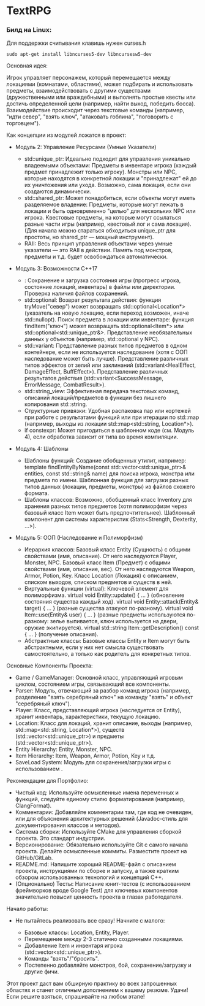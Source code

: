 # TextRPG
 

### Билд на Linux:

Для поддержки считывания клавишь нужен сurses.h
```
sudo apt-get install libncurses5-dev libncursesw5-dev
```
 Основная идея:

Игрок управляет персонажем, который перемещается между локациями (комнатами, областями), может подбирать и использовать предметы, взаимодействовать с другими существами (дружественными или враждебными) и выполнять простые квесты или достичь определенной цели (например, найти выход, победить босса). Взаимодействие происходит через текстовые команды (например, "идти север", "взять ключ", "атаковать гоблина", "поговорить с торговцем").

Как концепции из модулей ложатся в проект:
* Модуль 2: Управление Ресурсами (Умные Указатели)

    * std::unique_ptr: Идеально подходит для управления уникально владеемыми объектами:
        Предметы в инвентаре игрока (каждый предмет принадлежит только игроку).
        Монстры или NPC, которые находятся в конкретной локации и "принадлежат" ей до их уничтожения или ухода.
        Возможно, сама локация, если они создаются динамически.
    * std::shared_ptr: Может понадобиться, если объекты могут иметь разделяемое владение:
        Предметы, которые могут лежать в локации и быть одновременно "целью" для нескольких NPC или игрока.
        Квестовые предметы, на которые могут ссылаться разные части игры (например, квестовый лог и сама локация).
        (Для начала можно стараться обходиться unique_ptr для простоты, но shared_ptr — мощный инструмент).
    * RAII: Весь принцип управления объектами через умные указатели — это RAII в действии. Память под монстров, предметы и т.д. будет освобождаться автоматически.

* Модуль 3: Возможности C++17

    * <filesystem>: Сохранение и загрузка состояния игры (прогресс игрока, состояние локаций, инвентарь) в файлы или директории. Проверка наличия файлов сохранений.
    * std::optional:
        Возврат результата действия: функция tryMove("север") может возвращать std::optional<Location*> (указатель на новую локацию, если переход возможен, иначе std::nullopt).
        Поиск предмета в локации или инвентаре: функция findItem("ключ") может возвращать std::optional<Item*> или std::optional<std::unique_ptr<Item>&>.
        Представление необязательных данных у объектов (например, std::optional<Quest> у NPC).
    * std::variant:
        Представление разных типов предметов в одном контейнере, если не используется наследование (хотя с ООП наследование может быть лучше).
        Представление различных типов эффектов от зелий или заклинаний (std::variant<HealEffect, DamageEffect, BuffEffect>).
        Представление различных результатов действия (std::variant<SuccessMessage, ErrorMessage, CombatResult>).
    * std::string_view: Эффективная передача текстовых команд, описаний локаций/предметов в функции без лишнего копирования std::string.
    * Структурные привязки: Удобная распаковка пар или кортежей при работе с результатами функций или при итерации по std::map (например, выходы из локации std::map<std::string, Location*>).
    * if constexpr: Может пригодиться в шаблонном коде (см. Модуль 4), если обработка зависит от типа во время компиляции.

* Модуль 4: Шаблоны

    * Шаблоны функций: Создание обобщенных утилит, например:
        template<typename T> findEntityByName(const std::vector<std::unique_ptr<T>>& entities, const std::string& name) для поиска игрока, монстра или предмета по имени.
        Шаблонная функция для загрузки разных типов данных (локации, предметы, монстры) из файлов схожего формата.
    * Шаблоны классов:
        Возможно, обобщенный класс Inventory<T> для хранения разных типов предметов (хотя полиморфизм через базовый класс Item может быть предпочтительнее).
        Шаблонный компонент для системы характеристик (Stats<Strength, Dexterity, ...>).

* Модуль 5: ООП (Наследование и Полиморфизм)

    * Иерархия классов:
        Базовый класс Entity (Сущность) с общими свойствами (имя, описание). От него наследуются Player, Monster, NPC.
        Базовый класс Item (Предмет) с общими свойствами (имя, описание, вес). От него наследуются Weapon, Armor, Potion, Key.
        Класс Location (Локация) с описанием, списком выходов, списком предметов и существ в ней.
    * Виртуальные функции (virtual): Ключевой элемент для полиморфизма.
        virtual void Entity::update() { ... } (обновление состояния существа каждый ход).
        virtual void Entity::attack(Entity& target) { ... } (разные существа атакуют по-разному).
        virtual void Item::use(Entity& user) { ... } (разные предметы используются по-разному: зелье выпивается, ключ используется на двери, оружие экипируется).
        virtual std::string Item::getDescription() const { ... } (получение описания).
    * Абстрактные классы: Базовые классы Entity и Item могут быть абстрактными, если у них нет смысла существовать самостоятельно, а только как родитель для конкретных типов.

Основные Компоненты Проекта:

* Game / GameManager: Основной класс, управляющий игровым циклом, состоянием игры, связывающий все компоненты.
* Parser: Модуль, отвечающий за разбор команд игрока (например, разделение "взять серебряный ключ" на команду "взять" и объект "серебряный ключ").
* Player: Класс, представляющий игрока (наследуется от Entity), хранит инвентарь, характеристики, текущую локацию.
* Location: Класс для локаций, хранит описание, выходы (например, std::map<std::string, Location*>), существ (std::vector<std::unique_ptr<Entity>>) и предметы (std::vector<std::unique_ptr<Item>>).
* Entity Hierarchy: Entity, Monster, NPC.
* Item Hierarchy: Item, Weapon, Armor, Potion, Key и т.д.
* SaveLoad System: Модуль для сохранения/загрузки игры с использованием <filesystem>.

Рекомендации для Портфолио:

* Чистый код: Используйте осмысленные имена переменных и функций, следуйте единому стилю форматирования (например, ClangFormat).
* Комментарии: Добавляйте комментарии там, где код не очевиден, или для объяснения архитектурных решений (Javadoc-стиль для документирования классов и методов).
* Система сборки: Используйте CMake для управления сборкой проекта. Это стандарт индустрии.
* Версионирование: Обязательно используйте Git с самого начала проекта. Делайте осмысленные коммиты. Разместите проект на GitHub/GitLab.
* README.md: Напишите хороший README-файл с описанием проекта, инструкциями по сборке и запуску, а также кратким обзором использованных технологий и концепций C++.
* (Опционально) Тесты: Написание юнит-тестов (с использованием фреймворков вроде Google Test) для ключевых компонентов значительно повысит ценность проекта в глазах работодателя.

Начало работы:

* Не пытайтесь реализовать все сразу! Начните с малого:

    * Базовые классы: Location, Entity, Player.
    * Перемещение между 2-3 статично созданными локациями.
    * Добавление Item и инвентаря игрока (std::vector<std::unique_ptr<Item>>).
    * Команды "взять"/"бросить".
    * Постепенно добавляйте монстров, бой, сохранение/загрузку и другие фичи.

Этот проект даст вам обширную практику во всех запрошенных областях и станет отличным дополнением к вашему резюме. Удачи! Если решите взяться, спрашивайте на любом этапе!
